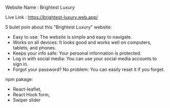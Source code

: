 Website Name : Brightest Luxury

Live Link : https://brightest-luxury.web.app/

5 bulet poin about this "Brightest Luxury" website:
- Easy to use: The website is simple and easy to navigate.
- Works on all devices: It looks good and works well on computers, tablets, and phones.
- Keeps your info safe: Your personal information is protected.
- Log in with social media: You can use your social media accounts to sign in.
- Forgot your password? No problem: You can easily reset it if you forget.

npm pakage:
- React-leaflet,
- React Hook form,
- Swiper slider
